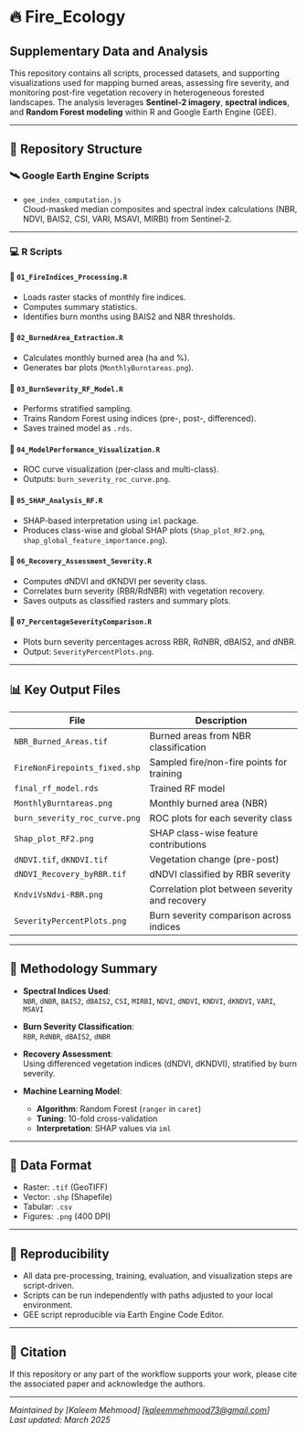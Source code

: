 # 🔥 Fire_Ecology

## Supplementary Data and Analysis

This repository contains all scripts, processed datasets, and supporting visualizations used for mapping burned areas, assessing fire severity, and monitoring post-fire vegetation recovery in heterogeneous forested landscapes. The analysis leverages **Sentinel-2 imagery**, **spectral indices**, and **Random Forest modeling** within R and Google Earth Engine (GEE).

---

## 📁 Repository Structure

### 🛰️ Google Earth Engine Scripts

- `gee_index_computation.js`  
  Cloud-masked median composites and spectral index calculations (NBR, NDVI, BAIS2, CSI, VARI, MSAVI, MIRBI) from Sentinel-2.

---

### 💻 R Scripts

#### 🔹 `01_FireIndices_Processing.R`
- Loads raster stacks of monthly fire indices.
- Computes summary statistics.
- Identifies burn months using BAIS2 and NBR thresholds.

#### 🔹 `02_BurnedArea_Extraction.R`
- Calculates monthly burned area (ha and %).
- Generates bar plots (`MonthlyBurntareas.png`).

#### 🔹 `03_BurnSeverity_RF_Model.R`
- Performs stratified sampling.
- Trains Random Forest using indices (pre-, post-, differenced).
- Saves trained model as `.rds`.

#### 🔹 `04_ModelPerformance_Visualization.R`
- ROC curve visualization (per-class and multi-class).
- Outputs: `burn_severity_roc_curve.png`.

#### 🔹 `05_SHAP_Analysis_RF.R`
- SHAP-based interpretation using `iml` package.
- Produces class-wise and global SHAP plots (`Shap_plot_RF2.png`, `shap_global_feature_importance.png`).

#### 🔹 `06_Recovery_Assessment_Severity.R`
- Computes dNDVI and dKNDVI per severity class.
- Correlates burn severity (RBR/RdNBR) with vegetation recovery.
- Saves outputs as classified rasters and summary plots.

#### 🔹 `07_PercentageSeverityComparison.R`
- Plots burn severity percentages across RBR, RdNBR, dBAIS2, and dNBR.
- Output: `SeverityPercentPlots.png`.

---

## 📊 Key Output Files

| File | Description |
|------|-------------|
| `NBR_Burned_Areas.tif` | Burned areas from NBR classification |
| `FireNonFirepoints_fixed.shp` | Sampled fire/non-fire points for training |
| `final_rf_model.rds` | Trained RF model |
| `MonthlyBurntareas.png` | Monthly burned area (NBR) |
| `burn_severity_roc_curve.png` | ROC plots for each severity class |
| `Shap_plot_RF2.png` | SHAP class-wise feature contributions |
| `dNDVI.tif`, `dKNDVI.tif` | Vegetation change (pre-post) |
| `dNDVI_Recovery_byRBR.tif` | dNDVI classified by RBR severity |
| `KndviVsNdvi-RBR.png` | Correlation plot between severity and recovery |
| `SeverityPercentPlots.png` | Burn severity comparison across indices |

---

## 📐 Methodology Summary

- **Spectral Indices Used**:  
  `NBR`, `dNBR`, `BAIS2`, `dBAIS2`, `CSI`, `MIRBI`, `NDVI`, `dNDVI`, `KNDVI`, `dKNDVI`, `VARI`, `MSAVI`

- **Burn Severity Classification**:  
  `RBR`, `RdNBR`, `dBAIS2`, `dNBR`

- **Recovery Assessment**:  
  Using differenced vegetation indices (dNDVI, dKNDVI), stratified by burn severity.

- **Machine Learning Model**:  
  - **Algorithm**: Random Forest (`ranger` in `caret`)
  - **Tuning**: 10-fold cross-validation
  - **Interpretation**: SHAP values via `iml`

---

## 💾 Data Format

- Raster: `.tif` (GeoTIFF)
- Vector: `.shp` (Shapefile)
- Tabular: `.csv`
- Figures: `.png` (400 DPI)

---

## 🔄 Reproducibility

- All data pre-processing, training, evaluation, and visualization steps are script-driven.
- Scripts can be run independently with paths adjusted to your local environment.
- GEE script reproducible via Earth Engine Code Editor.

---

## 📘 Citation

If this repository or any part of the workflow supports your work, please cite the associated paper and acknowledge the authors.

---

*Maintained by [Kaleem Mehmood] [kaleemmehmood73@gmail.com]*  
_Last updated: March 2025_
